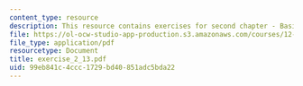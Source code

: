 ```yaml
---
content_type: resource
description: This resource contains exercises for second chapter - Basics Machinary.
file: https://ol-ocw-studio-app-production.s3.amazonaws.com/courses/12-864-inference-from-data-and-models-spring-2005/99eb841c4ccc1729bd40851adc5bda22_exercise_2_13.pdf
file_type: application/pdf
resourcetype: Document
title: exercise_2_13.pdf
uid: 99eb841c-4ccc-1729-bd40-851adc5bda22
---
```

